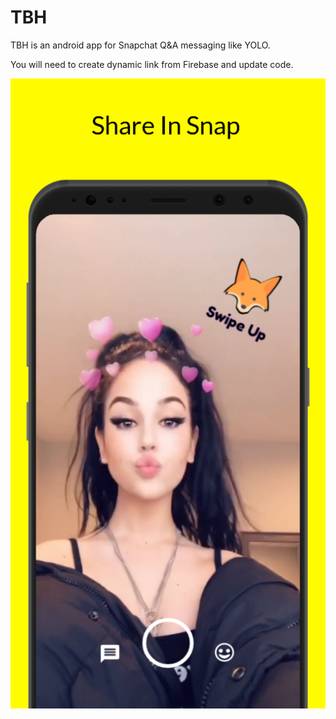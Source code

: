 # TBH

TBH is an android app for Snapchat Q&A messaging like YOLO.

You will need to create dynamic link from Firebase and update code.

![Alt text](screen_1.png?raw=true "Share in Snap")
